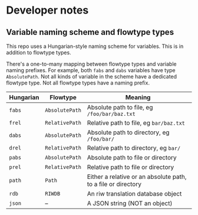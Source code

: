 # Developer notes

## Variable naming scheme and flowtype types

This repo uses a Hungarian-style naming scheme for variables. This is in addition to flowtype types.

There's a one-to-many mapping between flowtype types and variable naming prefixes. For example, both `fabs` and `dabs` variables have type `AbsolutePath`. Not all kinds of variable in the scheme have a dedicated flowtype type. Not all flowtype types have a naming prefix.

| Hungarian | Flowtype | Meaning |
| --- | --- | --- |
| `fabs` | `AbsolutePath` | Absolute path to file, eg `/foo/bar/baz.txt` |
| `frel` | `RelativePath` | Relative path to file, eg `bar/baz.txt` |
| `dabs` | `AbsolutePath` | Absolute path to directory, eg `/foo/bar/` |
| `drel` | `RelativePath` | Relative path to directory, eg `bar/` |
| `pabs` | `AbsolutePath` | Absolute path to file or directory |
| `prel` | `RelativePath` | Relative path to file or directory |
| `path` | `Path` | Either a relative or an absolute path, to a file or directory |
| `rdb` | `RIWDB` | An riw translation database object |
| `json` | – | A JSON string (NOT an object) |

